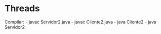 # Threads

Compilar: 
    - javac Servidor2.java
    - javac Cliente2.java
    - java Cliente2
    - java Servidor2
